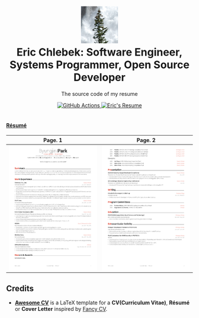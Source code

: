 <h1 align="center">
  <a href="https://github.com/echlebek/resume" title="Eric Chlebek">
    <img alt="icon" src="https://github.com/echlebek/resume/raw/master/tree.jpg" width="100px" height="100px" />
  </a>
  <br />
  Eric Chlebek: Software Engineer, Systems Programmer, Open Source Developer
</h1>

<p align="center">
  The source code of my resume
</p>

<div align="center">
  <a href="https://github.com/echlebek/resume/actions/workflows/main.yml">
    <img alt="GitHub Actions" src="https://github.com/echlebek/resume/actions/workflows/main.yml/badge.svg" />
  </a>
  <a href="https://raw.githubusercontent.com/echlebek/resume/master/eric/resume.pdf">
    <img alt="Eric's Resume" src="https://img.shields.io/badge/resume-pdf-green.svg" />
  </a>
</div>

<br />

#### [Résumé](https://raw.githubusercontent.com/echlebek/resume/master/eric/resume.pdf)

| Page. 1 | Page. 2 |
|:---:|:---:|
| [![Résumé](https://raw.githubusercontent.com/echlebek/resume/master/eric/resume-0.png)](https://raw.githubusercontent.com/echlebek/resume/master/eric/resume.pdf)  | [![Résumé](https://raw.githubusercontent.com/echlebek/resume/master/eric/resume-1.png)](https://raw.githubusercontent.com/echlebek/resume/master/eric/resume.pdf) |


## Credits

* [**Awesome CV**](https://github.com/posquit0/Awesome-CV) is a LaTeX template for a **CV(Curriculum Vitae)**, **Résumé** or **Cover Letter** inspired by [Fancy CV](https://www.sharelatex.com/templates/cv-or-resume/fancy-cv).
